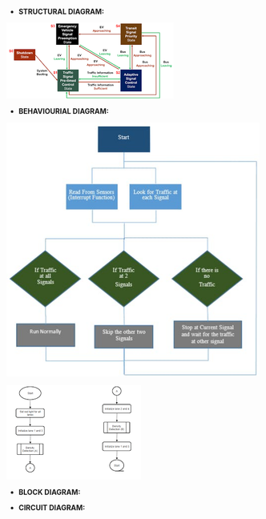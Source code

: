 - **STRUCTURAL DIAGRAM:**

![alt text](https://github.com/Adwaith1999/M2-Embedded_Density-Based-Traffic-Signal-System/blob/main/2_Design/Structural%20Diagram.png)


- **BEHAVIOURIAL DIAGRAM:**

![alt text](https://github.com/Adwaith1999/M2-Embedded_Density-Based-Traffic-Signal-System/blob/main/2_Design/Behaviourial-Design.png)

![alt text](https://github.com/Adwaith1999/M2-Embedded_Density-Based-Traffic-Signal-System/blob/main/2_Design/Behaviourial_Design.png)

- **BLOCK DIAGRAM:**

- **CIRCUIT DIAGRAM:**
